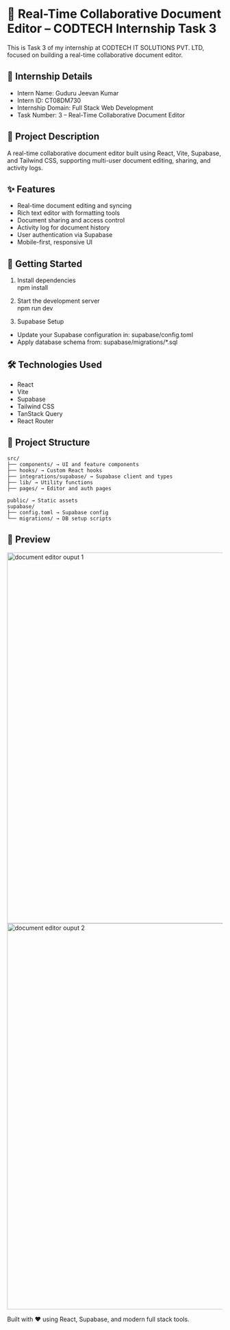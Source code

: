 # 📝 Real-Time Collaborative Document Editor – CODTECH Internship Task 3

This is Task 3 of my internship at CODTECH IT SOLUTIONS PVT. LTD, focused on building a real-time collaborative document editor.

## 📌 Internship Details

- Intern Name: Guduru Jeevan Kumar  
- Intern ID: CT08DM730  
- Internship Domain: Full Stack Web Development  
- Task Number: 3 – Real-Time Collaborative Document Editor  

## 📄 Project Description

A real-time collaborative document editor built using React, Vite, Supabase, and Tailwind CSS, supporting multi-user document editing, sharing, and activity logs.

## ✨ Features

- Real-time document editing and syncing  
- Rich text editor with formatting tools  
- Document sharing and access control  
- Activity log for document history  
- User authentication via Supabase  
- Mobile-first, responsive UI  

## 🚀 Getting Started

1. Install dependencies  
npm install

2. Start the development server  
npm run dev

3. Supabase Setup  
- Update your Supabase configuration in: supabase/config.toml  
- Apply database schema from: supabase/migrations/*.sql  

## 🛠️ Technologies Used

- React  
- Vite  
- Supabase  
- Tailwind CSS  
- TanStack Query  
- React Router  

## 📁 Project Structure
```
src/  
├── components/ → UI and feature components  
├── hooks/ → Custom React hooks  
├── integrations/supabase/ → Supabase client and types  
├── lib/ → Utility functions  
├── pages/ → Editor and auth pages  

public/ → Static assets  
supabase/  
├── config.toml → Supabase config  
└── migrations/ → DB setup scripts  
```
## 📸 Preview

<img width="1439" height="864" alt="document editor ouput 1" src="https://github.com/user-attachments/assets/5091c300-11f8-4e72-8c3a-f09e39fbbb4f" />
<img width="1440" height="900" alt="document editor ouput 2" src="https://github.com/user-attachments/assets/2c542927-0173-476c-bc10-e81cdcfd9818" />


Built with ❤️ using React, Supabase, and modern full stack tools.
